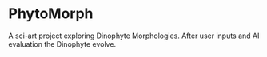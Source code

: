 # PhytoMorph
A sci-art project exploring Dinophyte Morphologies. After user inputs and AI evaluation the Dinophyte evolve.
